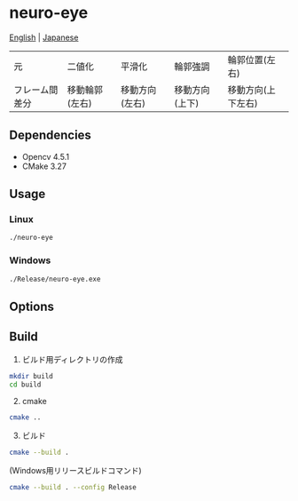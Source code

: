 # neuro-eye

[English](./README.md) | [Japanese](./README.ja.md)  

||||||
|-|-|-|-|-|
| 元 | 二値化 | 平滑化 | 輪郭強調 | 輪郭位置(左右) |
| フレーム間差分 | 移動輪郭(左右) | 移動方向(左右) | 移動方向(上下) | 移動方向(上下左右) |

## Dependencies

- Opencv 4.5.1
- CMake 3.27

## Usage

### Linux

```sh
./neuro-eye
```

### Windows

```sh
./Release/neuro-eye.exe
```

## Options

## Build

1. ビルド用ディレクトリの作成

```sh
mkdir build
cd build
```

2. cmake  

```sh
cmake ..
```

3. ビルド

```sh
cmake --build .
```

(Windows用リリースビルドコマンド)  

```sh
cmake --build . --config Release
```
